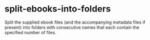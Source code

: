 # split-ebooks-into-folders
Split the supplied ebook files (and the accompanying metadata files if present) into folders with consecutive names that each contain the specified number of files.
